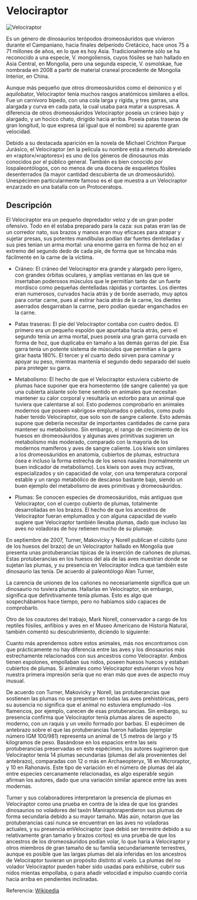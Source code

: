 # Velociraptor

![Velociraptor](/home/vagrant/iaw1920/photos/Impota.jpg)

Es un género de dinosaurios terópodos dromeosáuridos que vivieron durante el Campaniano, hacia finales delperíodo Cretácico, hace unos 75 a 71 millones de años, en lo que es hoy Asia. Tradicionalmente sólo se ha reconocido a una especie, V. mongoliensis, cuyos fósiles se han hallado en Asia Central, en Mongolia, pero una segunda especie, V. osmolskae, fue nombrada en 2008 a partir de material craneal procedente de Mongolia Interior, en China.

Aunque más pequeño que otros dromeosáuridos como el deinonico y el aquilobator, Velociraptor tenía muchos rasgos anatómicos similares a ellos. Fue un carnívoro bípedo, con una cola larga y rígida, y tres garras, una alargada y curva en cada pata, la cual usaba para matar a suspresas. A diferencia de otros dromeosáuridos Velociraptor poseía un cráneo bajo y alargado, y un hocico chato, dirigido hacia arriba. Poseía patas traseras de gran longitud, lo que expresa (al igual que el nombre) su aparente gran velocidad.

Debido a su destacada aparición en la novela de Michael Crichton Parque Jurásico, el Velociraptor (en la película su nombre está a menudo abreviado en «raptor»/«raptores») es uno de los géneros de dinosaurios más conocidos por el público general. También es bien conocido por lospaleontólogos, con no menos de una docena de esqueletos fósiles desenterrados (la mayor cantidad descubierta de un dromeosáurido). Unespécimen particularmente famoso es el que muestra a un Velociraptor enzarzado en una batalla con un Protoceratops.

## Descripción

El Velociraptor era un pequeño depredador veloz y de un gran poder ofensivo. Todo en él estaba preparado para la caza: sus patas eran las de un corredor nato, sus brazos y manos eran muy eficaces para atrapar y sujetar presas, sus potentes mandíbulas podían dar fuertes dentelladas y sus pies tenían un arma mortal: una enorme garra en forma de hoz en el extremo del segundo dedo de cada pie, de forma que se hincaba más fácilmente en la carne de la víctima.

- Cráneo: El cráneo del Velociraptor era grande y alargado pero ligero, con grandes órbitas oculares, y amplias ventanas en las que se insertaban poderosos músculos que le permitían tanto dar un fuerte mordisco como pequeñas dentelladas rápidas y cortantes. Los dientes eran numerosos, curvados hacia atrás y de borde aserrado, muy aptos para cortar carne, pues al estirar hacia atrás de la carne, los dientes aserrados desgarraban la carrne, pero podían quedar enganchados en la carne.

- Patas traseras: El pie del Velociraptor contaba con cuatro dedos. El primero era un pequeño espolón que apuntaba hacia atrás, pero el segundo tenía un arma mortal, pues poseía una gran garra curvada en forma de hoz, que duplicaba en tamaño a las demás garras del pie. Esa garra tenía un potente sistema de músculos que permitían a la garra girar hasta 180%. El tercer y el cuarto dedo sirven para caminar y apoyar su peso, mientras mantenía el segundo dedo separado del suelo para proteger su garra.
- Metabolismo: El hecho de que el Velociraptor estuviera cubierto de plumas hace suponer que era homeotermo (de sangre caliente) ya que una cubierta aislante solo tiene sentido en animales que necesitan mantener su calor corporal y resultaría un estorbo para un animal que tuviera que calentarse al sol. Esto podemos comprobarlo en animales modernos que poseen «abrigos» emplumados o peludos, como pudo haber tenido Velociraptor, que solo son de sangre caliente. Esto además supone que debería necesitar de importantes cantidades de carne para mantener su metabolismo. Sin embargo, el rango de crecimiento de los huesos en dromeosáuridos y algunas aves primitivas sugieren un metabolismo más moderado, comparado con la mayoría de los modernos mamíferos y aves de sangre caliente. Los kiwis son similares a los dromeosáuridos en anatomía, cubiertos de plumas, estructura ósea e incluso la forma estrecha de los senos nasales (normalmente un buen indicador de metabolismo). Los kiwis son aves muy activas, especializados y sin capacidad de volar, con una temperatura corporal estable y un rango metabólico de descanso bastante bajo, siendo un buen ejemplo del metabolismo de aves primitivas y dromeosáuridos.
- Plumas: Se conocen especies de dromeosáuridos, más antiguas que Velociraptor, con el cuerpo cubierto de plumas, totalmente desarrolladas en los brazos. El hecho de que los ancestros de Velociraptor fueran emplumados y con alguna capacidad de vuelo sugiere que Velociraptor también llevaba plumas, dado que incluso las aves no voladoras de hoy retienen mucho de su plumaje.

En septiembre de 2007, Turner, Makovicky y Norell publican el cúbito (uno de los huesos del brazo) de un Velociraptor hallado en Mongolia que presenta unas protuberancias típicas de la inserción de cañones de plumas. Estas protuberancias en los huesos del ala de las aves muestran donde se sujetan las plumas, y su presencia en Velociraptor indica que también este dinosaurio las tenía. De acuerdo al paleontólogo Alan Turner,

La carencia de uniones de los cañones no necesariamente significa que un dinosaurio no tuviera plumas. Hallarlas en Velociraptor, sin embargo, significa que definitivamente tenía plumas. Esto es algo que sospechábamos hace tiempo, pero no habíamos sido capaces de comprobarlo.

Otro de los coautores del trabajo, Mark Norell, conservador a cargo de los reptiles fósiles, anfibios y aves en el Museo Americano de Historia Natural, también comentó su descubrimiento, diciendo lo siguiente:

Cuanto más aprendemos sobre estos animales, más nos encontramos con que prácticamente no hay diferencia entre las aves y los ​​dinosaurios más estrechamente relacionados con sus ancestros como Velociraptor. Ambos tienen espolones, empollaban sus nidos, poseen huesos huecos y estaban cubiertos de plumas. Si animales como Velociraptor estuvieran vivos hoy nuestra primera impresión sería que no eran más que aves de aspecto muy inusual.

De acuerdo con Turner, Makovicky y Norell, las protuberancias que sostienen las plumas no se presentan en todas las aves prehistóricas, pero su ausencia no significa que el animal no estuviera emplumado –los flamencos, por ejemplo, carecen de esas protuberancias. Sin embargo, su presencia confirma que Velociraptor tenía plumas alares de aspecto moderno, con un raquis y un vexilo formado por barbas. El espécimen de antebrazo sobre el que las protuberancias fueron halladas (ejemplar número IGM 100/981) representa un animal de 1,5 metros de largo y 15 kilogramos de peso. Basándose en los espacios entre las seis protuberancias preservadas en este espécimen, los autores sugirieron que Velociraptor tenía 14 plumas secundarias (plumas del ala provenientes del antebrazo), comparadas con 12 o más en Archaeopteryx, 18 en Microraptor, y 10 en Rahonavis. Este tipo de variación en el número de plumas del ala entre especies cercanamente relacionadas, es algo esperable según afirman los autores, dado que una variación similar aparece entre las aves modernas.

Turner y sus colaboradores interpretaron la presencia de plumas en Velociraptor como una prueba en contra de la idea de que los grandes dinosaurios no voladores del taxón Maniraptoraperdieron sus plumas de forma secundaria debido a su mayor tamaño. Más aún, notaron que las protuberancias casi nunca se encuentran en las aves no voladoras actuales, y su presencia enVelociraptor (que debió ser terrestre debido a su relativamente gran tamaño y brazos cortos) es una prueba de que los ancestros de los dromeosáuridos podían volar, lo que haría a Velociraptor y otros miembros de gran tamaño de su familia secundariamente terrestres, aunque es posible que las largas plumas del ala inferidas en los ancestros de Velociraptor tuvieran un propósito distinto al vuelo. La plumas del no volador Velociraptor pueden haber sido usadas para exhibirse, cubrir sus nidos mientas empollaba, o para añadir velocidad e impulso cuando corría hacia arriba en pendientes inclinadas.

Referencia: [Wikipedia](https://es.wikipedia.org/wiki/Velociraptor)
